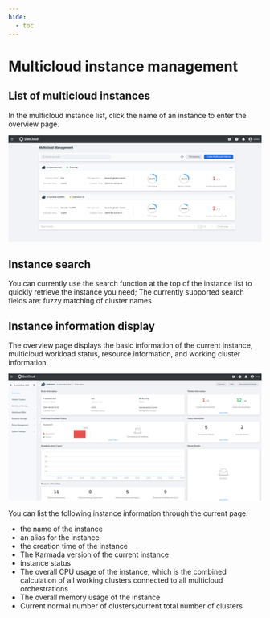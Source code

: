 ```yaml
---
hide:
  - toc
---
```


# Multicloud instance management

## List of multicloud instances

In the multicloud instance list, click the name of an instance to enter the overview page.

![instance](../images/instance01.png)

## Instance search

You can currently use the search function at the top of the instance list to quickly retrieve the instance you need;
The currently supported search fields are: fuzzy matching of cluster names

## Instance information display

The overview page displays the basic information of the current instance, multicloud workload status, resource information, and working cluster information.

![instance](../images/instance02.png)

You can list the following instance information through the current page:

- the name of the instance
- an alias for the instance
- the creation time of the instance
- The Karmada version of the current instance
- instance status
- The overall CPU usage of the instance, which is the combined calculation of all working clusters connected to all multicloud orchestrations
- The overall memory usage of the instance
- Current normal number of clusters/current total number of clusters